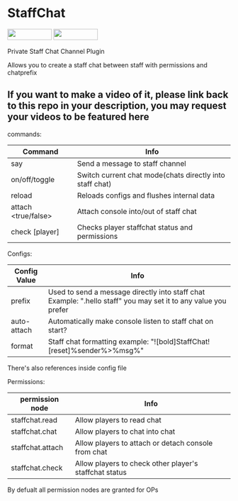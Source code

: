 # StaffChat
[<img src="https://img.shields.io/badge/Poggit-view-brightgreen.svg" width="100" height="25" />](https://poggit.pmmp.io/ci/ThunderDoesPlugins/StaffChat/StaffChat)
[<img src="https://img.shields.io/badge/Discord-join-697EC4.svg" width="100" height="25" />](https://discord.gg/uBghvNp)

Private Staff Chat Channel Plugin

Allows you to create a staff chat between staff with permissions and chatprefix

## If you want to make a video of it, please link back to this repo in your description, you may request your videos to be featured here

commands:

| Command             | Info                                                     |
|---------------------|----------------------------------------------------------|
| say                 | Send a message to staff channel                          |
| on/off/toggle       | Switch current chat mode(chats directly into staff chat) |
| reload              | Reloads configs and flushes internal data                |
| attach <true/false> | Attach console into/out of staff chat                    |
| check [player]      | Checks player staffchat status and permissions           |

Configs:

| Config Value | Info                                                                                                           |
|--------------|----------------------------------------------------------------------------------------------------------------|
| prefix       | Used to send a message directly into staff chat Example: ".hello staff" you may set it to any value you prefer |
| auto-attach  | Automatically make console listen to staff chat on start?                                                      |
| format       | Staff chat formatting example: "![bold]StaffChat![reset]%sender%>%msg%"                                        |

There's also references inside config file

Permissions:

| permission node  | Info                                                   |
|------------------|--------------------------------------------------------|
| staffchat.read   | Allow players to read chat                             |
| staffchat.chat   | Allow players to chat into chat                        |
| staffchat.attach | Allow players to attach or detach console from chat    |
| staffchat.check  | Allow players to check other player's staffchat status |

By defualt all permission nodes are granted for OPs
